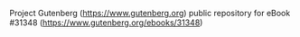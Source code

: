 Project Gutenberg (https://www.gutenberg.org) public repository for eBook #31348 (https://www.gutenberg.org/ebooks/31348)
